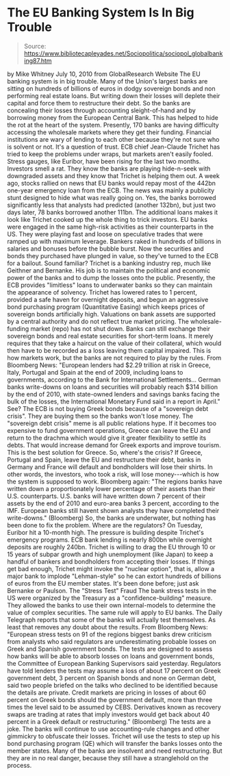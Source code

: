 # The EU Banking System Is In Big Trouble

> Source: https://www.bibliotecapleyades.net/Sociopolitica/sociopol_globalbanking87.htm

by Mike Whitney
July 10, 2010
from
GlobalResearch Website
The EU banking system is in big trouble. Many of the Union's largest banks
are sitting on hundreds of billions of euros in dodgy sovereign bonds and
non performing real estate loans.
But writing down their losses will deplete their
capital and force them to restructure their debt. So the banks are
concealing their losses through accounting sleight-of-hand and by borrowing
money from the European Central Bank.
This has helped to hide the rot at the
heart of the system.
Presently, 170 banks are having difficulty accessing the wholesale markets
where they get their funding. Financial institutions are wary of lending to
each other because they're not sure who is solvent or not. It's a question
of trust.
ECB chief Jean-Claude Trichet has tried to keep the problems under
wraps, but markets aren't easily fooled. Stress gauges, like
Euribor, have
been rising for the last two months. Investors smell a rat. They know the
banks are playing hide-n-seek with downgraded assets and they know that
Trichet is helping them out.
A week ago, stocks rallied on news that EU banks would repay most of the
442bn one-year emergency loan from the ECB. The news was mainly a publicity
stunt designed to hide what was really going on. Yes, the banks borrowed
significantly less that analysts had predicted (another 132bn), but just
two days later, 78 banks borrowed another 111bn.
The additional loans makes it look like Trichet
cooked up the whole thing to trick investors.
EU banks were engaged in the same high-risk activities as their counterparts
in the US. They were playing fast and loose on speculative trades that were
ramped up with maximum leverage. Bankers raked in hundreds of billions in
salaries and bonuses before the bubble burst. Now the securities and bonds
they purchased have plunged in value, so they've turned to the ECB for a
bailout. Sound familiar?
Trichet is a banking industry rep, much like Geithner and Bernanke.
His job is to maintain the political and economic power of the banks
and to dump the losses onto the public.
Presently, the ECB provides "limitless" loans to
underwater banks so they can maintain the appearance of solvency. Trichet
has lowered rates to 1 percent, provided a safe haven for overnight
deposits, and begun an aggressive bond purchasing program (Quantitative
Easing) which keeps prices of sovereign bonds artificially high. Valuations
on bank assets are supported by a central authority and do not reflect true
market pricing.
The wholesale-funding market (repo) has not shut down.
Banks can still exchange their sovereign bonds
and real estate securities for short-term loans. It merely requires that
they take a haircut on the value of their collateral, which would then have
to be recorded as a loss leaving them capital impaired. This is how markets
work, but the banks are not required to play by the rules.
From
Bloomberg News:
"European lenders had $2.29 trillion at risk
in Greece, Italy, Portugal and Spain at the end of 2009, including loans
to governments, according to the
Bank for International
Settlements... German banks write-downs on loans and securities will
probably reach $314 billion by the end of 2010, with state-owned lenders
and savings banks facing the bulk of the losses, the International
Monetary Fund said in a report in April."
See? The ECB is not buying Greek bonds because
of a "sovereign debt crisis".
They are buying them so the banks won't lose
money. The "sovereign debt crisis" meme is all public relations hype. If it
becomes too expensive to fund government operations, Greece can leave the EU
and return to the drachma which would give it greater flexibility to settle
its debts. That would increase demand for Greek exports and improve tourism.
This is the best solution for Greece.
So, where's the crisis?
If Greece, Portugal and Spain, leave the EU and restructure their debt,
banks in Germany and France will default and bondholders will lose their
shirts. In other words, the investors, who took a risk, will lose
money---which is how the system is supposed to work.
Bloomberg again:
"The regions banks have written down a
proportionately lower percentage of their assets than their U.S.
counterparts. U.S. banks will have written down 7 percent of their
assets by the end of 2010 and euro-area banks 3 percent, according to
the IMF. European banks still havent shown analysts they have completed
their write-downs."
(Bloomberg)
So, the banks are underwater, but nothing has
been done to fix the problem. Where are the regulators?
On Tuesday, Euribor hit a 10-month high. The pressure is building despite
Trichet's emergency programs. ECB bank lending is nearly 800bn while
overnight deposits are roughly 240bn. Trichet is willing to drag the EU
through 10 or 15 years of subpar growth and high unemployment (like Japan)
to keep a handful of bankers and bondholders from accepting their losses.
If things get bad enough, Trichet might invoke
the "nuclear option", that is, allow a major bank to implode "Lehman-style"
so he can extort hundreds of billions of euros from the EU member states.
It's been done before; just ask
Bernanke or
Paulson.
The "Stress Test"
Fraud
The bank stress tests in the US were organized by the Treasury as a
"confidence-building" measure.
They allowed the banks to use their own
internal-models to determine the value of complex securities. The same rule
will apply to EU banks. The Daily Telegraph reports that some of the banks
will actually test themselves. As least that removes any doubt about the
results.
From
Bloomberg News:
"European stress tests on 91 of the regions
biggest banks drew criticism from analysts who said regulators are
underestimating probable losses on Greek and Spanish government bonds.
The tests are designed to assess how banks will be able to absorb losses
on loans and government bonds, the Committee of European Banking
Supervisors said yesterday.
Regulators have told lenders the tests may
assume a loss of about 17 percent on Greek government debt, 3 percent on
Spanish bonds and none on German debt, said two people briefed on the
talks who declined to be identified because the details are private.
Credit markets are pricing in losses of about 60 percent on Greek bonds
should the government default, more than three times the level said to
be assumed by CEBS. Derivatives known as recovery swaps are trading at
rates that imply investors would get back about 40 percent in a Greek
default or restructuring."
(Bloomberg)
The tests are a joke.
The banks will continue to use accounting-rule
changes and other gimmickry to obfuscate their losses. Trichet will use the
tests to step up his bond purchasing program (QE) which will transfer the
banks losses onto the member states. Many of the banks are insolvent and
need restructuring.
But they are in no real danger, because they
still have a stranglehold on the process.
